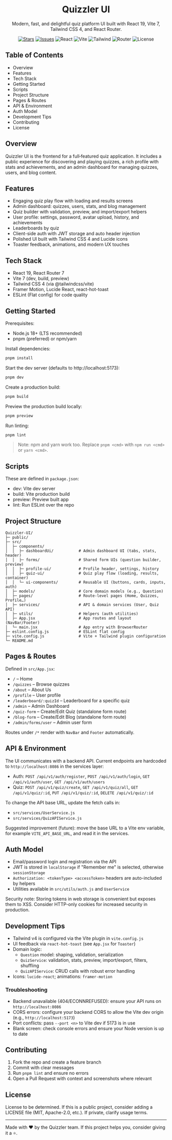 <div align="center">

# Quizzler UI

Modern, fast, and delightful quiz platform UI built with React 19, Vite 7, Tailwind CSS 4, and React Router.

[![Stars](https://img.shields.io/github/stars/Quizzler-Co/Quizzler-UI?style=flat&logo=github)](https://github.com/Quizzler-Co/Quizzler-UI/stargazers)
[![Issues](https://img.shields.io/github/issues/Quizzler-Co/Quizzler-UI)](https://github.com/Quizzler-Co/Quizzler-UI/issues)
![React](https://img.shields.io/badge/React-19-61DAFB?logo=react&logoColor=061e26)
![Vite](https://img.shields.io/badge/Vite-7-646CFF?logo=vite&logoColor=fff)
![Tailwind](https://img.shields.io/badge/TailwindCSS-4-38B2AC?logo=tailwindcss&logoColor=fff)
![Router](https://img.shields.io/badge/React%20Router-7-CA4245?logo=reactrouter&logoColor=fff)
![License](https://img.shields.io/badge/license-TBD-lightgrey)

</div>

## Table of Contents

- Overview
- Features
- Tech Stack
- Getting Started
- Scripts
- Project Structure
- Pages & Routes
- API & Environment
- Auth Model
- Development Tips
- Contributing
- License

## Overview

Quizzler UI is the frontend for a full‑featured quiz application. It includes a public experience for discovering and playing quizzes, a rich profile with stats and achievements, and an admin dashboard for managing quizzes, users, and blog content.

## Features

- Engaging quiz play flow with loading and results screens
- Admin dashboard: quizzes, users, stats, and blog management
- Quiz builder with validation, preview, and import/export helpers
- User profile: settings, password, avatar upload, history, and achievements
- Leaderboards by quiz
- Client-side auth with JWT storage and auto header injection
- Polished UI built with Tailwind CSS 4 and Lucide icons
- Toaster feedback, animations, and modern UX touches

## Tech Stack

- React 19, React Router 7
- Vite 7 (dev, build, preview)
- Tailwind CSS 4 (via @tailwindcss/vite)
- Framer Motion, Lucide React, react-hot-toast
- ESLint (Flat config) for code quality

## Getting Started

Prerequisites:

- Node.js 18+ (LTS recommended)
- pnpm (preferred) or npm/yarn

Install dependencies:

```powershell
pnpm install
```

Start the dev server (defaults to http://localhost:5173):

```powershell
pnpm dev
```

Create a production build:

```powershell
pnpm build
```

Preview the production build locally:

```powershell
pnpm preview
```

Run linting:

```powershell
pnpm lint
```

> Note: npm and yarn work too. Replace `pnpm <cmd>` with `npm run <cmd>` or `yarn <cmd>`.

## Scripts

These are defined in `package.json`:

- dev: Vite dev server
- build: Vite production build
- preview: Preview built app
- lint: Run ESLint over the repo

## Project Structure

```
Quizzler-UI/
├─ public/
├─ src/
│  ├─ components/
│  │  ├─ dashboardUi/           # Admin dashboard UI (tabs, stats, header)
│  │  ├─ forms/                 # Shared form UIs (question builder, preview)
│  │  ├─ profile-ui/            # Profile header, settings, history
│  │  ├─ quiz-ui/               # Quiz play flow (loading, results, container)
│  │  └─ ui-components/         # Reusable UI (buttons, cards, inputs, auth)
│  ├─ models/                   # Core domain models (e.g., Question)
│  ├─ pages/                    # Route-level pages (Home, Quizzes, Profile…)
│  ├─ services/                 # API & domain services (User, Quiz API)
│  ├─ utils/                    # Helpers (auth utilities)
│  ├─ App.jsx                   # App routes and layout (NavBar/Footer)
│  └─ main.jsx                  # App entry with BrowserRouter
├─ eslint.config.js             # ESLint flat config
├─ vite.config.js               # Vite + Tailwind plugin configuration
└─ README.md
```

## Pages & Routes

Defined in `src/App.jsx`:

- `/` – Home
- `/quizzes` – Browse quizzes
- `/about` – About Us
- `/profile` – User profile
- `/leaderboard/:quizId` – Leaderboard for a specific quiz
- `/admin` – Admin Dashboard
- `/quiz-form` – Create/Edit Quiz (standalone form route)
- `/blog-form` – Create/Edit Blog (standalone form route)
- `/admin/forms/user` – Admin user form

Routes under `/*` render with `NavBar` and `Footer` automatically.

## API & Environment

The UI communicates with a backend API. Current endpoints are hardcoded to `http://localhost:8086` in the services layer:

- Auth: `POST /api/v1/auth/register`, `POST /api/v1/auth/login`, `GET /api/v1/auth/user`, `GET /api/v1/auth/users`
- Quiz: `POST /api/v1/quiz/create`, `GET /api/v1/quiz/all`, `GET /api/v1/quiz/:id`, `PUT /api/v1/quiz/:id`, `DELETE /api/v1/quiz/:id`

To change the API base URL, update the fetch calls in:

- `src/services/UserService.js`
- `src/services/QuizAPIService.js`

Suggested improvement (future): move the base URL to a Vite env variable, for example `VITE_API_BASE_URL`, and read it in the services.

## Auth Model

- Email/password login and registration via the API
- JWT is stored in `localStorage` if "Remember me" is selected, otherwise `sessionStorage`
- `Authorization: <tokenType> <accessToken>` headers are auto-included by helpers
- Utilities available in `src/utils/auth.js` and `UserService`

Security note: Storing tokens in web storage is convenient but exposes them to XSS. Consider HTTP-only cookies for increased security in production.

## Development Tips

- Tailwind v4 is configured via the Vite plugin in `vite.config.js`
- UI feedback via `react-hot-toast` (see `App.jsx` for `Toaster`)
- Domain logic:
  - `Question` model: shaping, validation, serialization
  - `QuizService`: validation, stats, preview, import/export, filters, shuffling
  - `QuizAPIService`: CRUD calls with robust error handling
- Icons: `lucide-react`; animations: `framer-motion`

### Troubleshooting

- Backend unavailable (404/ECONNREFUSED): ensure your API runs on `http://localhost:8086`
- CORS errors: configure your backend CORS to allow the Vite dev origin (e.g., `http://localhost:5173`)
- Port conflicts: pass `--port <n>` to Vite dev if 5173 is in use
- Blank screen: check console errors and ensure your Node version is up to date

## Contributing

1. Fork the repo and create a feature branch
2. Commit with clear messages
3. Run `pnpm lint` and ensure no errors
4. Open a Pull Request with context and screenshots where relevant

## License

License to be determined. If this is a public project, consider adding a LICENSE file (MIT, Apache-2.0, etc.). If private, clarify usage terms.

---

Made with ❤️ by the Quizzler team. If this project helps you, consider giving it a ⭐.
